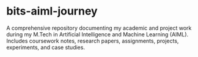 # bits-aiml-journey
A comprehensive repository documenting my academic and project work during my M.Tech in Artificial Intelligence and Machine Learning (AIML). Includes coursework notes, research papers, assignments, projects, experiments, and case studies.
